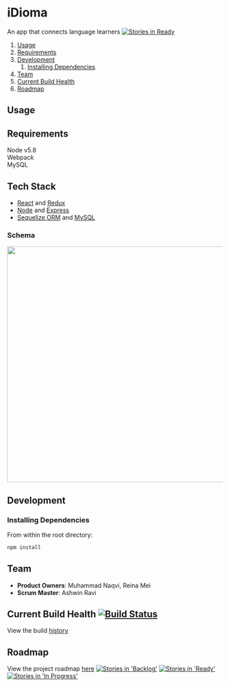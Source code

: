 # iDioma
An app that connects language learners
[![Stories in Ready](https://badge.waffle.io/VictoriousResistance/iDioma.png?label=ready&title=Ready)](https://waffle.io/VictoriousResistance/iDioma)


1. [Usage](#usage)
1. [Requirements](#requirements)
1. [Development](#development)
    1. [Installing Dependencies](#installing-dependencies)
1. [Team](#team)
1. [Current Build Health](#current-build-health)
1. [Roadmap](#roadmap)


## Usage



## Requirements

Node v5.8  
Webpack  
MySQL

## Tech Stack
- [React](https://facebook.github.io/react/) and [Redux](http://redux.js.org/)
- [Node](https://nodejs.org/en/) and [Express](http://expressjs.com/)
- [Sequelize ORM](http://docs.sequelizejs.com/en/latest/) and [MySQL](https://www.mysql.com/)

### Schema 
<img src="http://imgur.com/qyVb0Hi.png" width="550px"/>

## Development



### Installing Dependencies

From within the root directory:

```sh
npm install
```

## Team

  - __Product Owners__: Muhammad Naqvi, Reina Mei
  - __Scrum Master__: Ashwin Ravi

## Current Build Health [![Build Status](https://travis-ci.org/VictoriousResistance/iDioma.svg?branch=master)](https://travis-ci.org/VictoriousResistance/iDioma)
View the build [history](https://travis-ci.org/VictoriousResistance/iDioma/builds) 

## Roadmap

View the project roadmap [here](https://waffle.io/VictoriousResistance/iDioma)
[![Stories in 'Backlog'](https://badge.waffle.io/VictoriousResistance/iDioma.svg?label=Backlog&title=Backlog)](http://waffle.io/VictoriousResistance/iDioma)
[![Stories in 'Ready'](https://badge.waffle.io/VictoriousResistance/iDioma.svg?label=Ready&title=Ready)](http://waffle.io/VictoriousResistance/iDioma)
[![Stories in 'In Progress'](https://badge.waffle.io/VictoriousResistance/iDioma.svg?label=In%20Progress&title=In%20Progress)](http://waffle.io/VictoriousResistance/iDioma)


